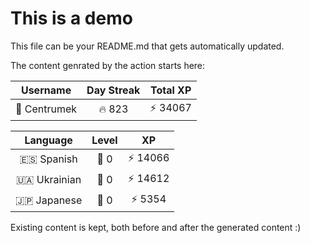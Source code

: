 # This is a demo

This file can be your README.md that gets automatically updated.

The content genrated by the action starts here:

<!--START_SECTION:duolingoStats-->
<!-- Automatically generated with https://github.com/centrumek/duolingo-readme-stats-->

| Username | Day Streak | Total XP |
|:---:|:---:|:---:|
| 👤 Centrumek | 🔥 823 | ⚡ 34067 |

| Language | Level | XP |
|:---:|:---:|:---:|
| 🇪🇸 Spanish | 👑 0 | ⚡ 14066 |
| 🇺🇦 Ukrainian | 👑 0 | ⚡ 14612 |
| 🇯🇵 Japanese | 👑 0 | ⚡ 5354 |

<!--END_SECTION:duolingoStats-->

Existing content is kept, both before and after the generated content :)